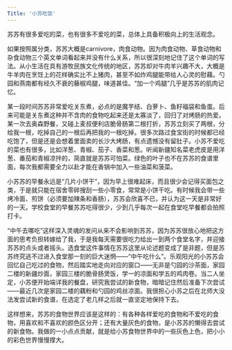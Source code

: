 ```yaml
---
Title: '小苏吃饭'
---
```


苏苏有很多爱吃的菜，也有很多不爱吃的菜，总体上具备积极向上的生活观念。

如果按照属分类，苏苏大概是carnivore，肉食动物。因为肉食动物、草食动物和杂食动物三个英文单词看起来并没有什么关系，所以很深刻地记住了这个单词的写法。从小生活在具有游牧民族文化传统的地区，苏苏却对牛肉羊兴趣不大，大概是牛羊肉在烹饪上的花样确实比不上猪肉，甚至不如炸鸡腿能带给人心灵的慰藉。勺园和燕南都有经久不衰的藤椒鸡腿，味道甚佳。“加一个鸡腿”几乎是苏苏的肌肉记忆。

某一段时间苏苏非常爱吃关东煮，必点的是魔芋结、白萝卜、鱼籽福袋和鱼蛋。后来可能是关东煮这种并不含肉的食物吃起来还是太寡淡了，回归了对烤肠的热爱。某一次去奥森野餐，又碰上麦叔便利店脆骨肠第二根打折，苏苏立刻买了两根，分给我一根，吃掉自己的一根后再把我的一根吃掉。很多次路过食宝街的时候都已经吃饱了，但是还是会想着里面卖的长沙大烤肠，有点遗憾没有留肚子。小苏不爱吃的菜也有很多，比如洋葱、青椒、茄子、香菜和葱。听闻新疆知名菜老虎皮是用洋葱、番茄和青椒凉拌的，简直就是苏苏可怕菜。绿色的叶子也不在苏苏的食谱里面，每次我都需要全力以赴才能在香锅中加入一些油菜和菠菜。

小苏苏的早餐永远是“几片小饼干”，因为早上很难起床，而且很少会记得买面包之类，于是就只能在宿舍零碎搜刮一些小零食，常常是小饼干吃。有时候我会带一些烤冷面、煎饼（必须要加辣条和香肠），苏苏会欣喜不已，并认为这一天是非常好的一天。学校食堂的早餐苏苏吃得很少，少到几乎每次一起在食堂吃早餐都会拍照打卡。

“中午去哪吃”这样深入灵魂的发问从来不会影响到苏苏，因为苏苏很放心地把这方面的思考负担转嫁给了我，于是我每天需要很吃力给出一到两个食堂名字，并迎接苏苏的点头或者摇头。选食堂这件事情在苏苏这里从论述题变成了是非题，但是苏苏终究逃不过进入食堂那一刻的巨大迷惘——“中午吃什么”。乐观阳光的小苏苏会回忆自己吃过的食物，然后踏实地走向对应的窗口——无非是勺园的沙茶面，家园二楼的新疆炒面，家园三楼的脆骨肠煲饭，学一的凉面和学五的鸡肉卷。当二人坐定，小苏便开始端详我的餐盘，研究我尝试的新食物，暗暗记住然后准备下次尝试——最近几次是家园二楼的藕粉和勺园的鸡丝凉面。我很担心小苏之后在北师大没法发尝试新的食谱，在选定了老几样之后就一直坚定地保持下去。

这样想来，苏苏的食物世界应该是这样的：有各种各样爱吃的食物和不爱吃的食物，用喜欢和不喜欢的颜色区分开；还有大量灰色的食物，是小苏苏的懒得去尝试的新食物。我做的一小点点贡献，就是给小苏食物世界中的一些灰色上色，把小小的彩色世界慢慢撑大。

 